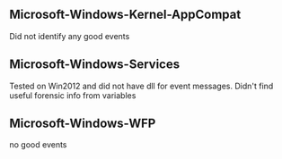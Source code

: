 ## Microsoft-Windows-Kernel-AppCompat
Did not identify any good events

## Microsoft-Windows-Services
Tested on Win2012 and did not have dll for event messages. Didn't find useful forensic info from variables 

## Microsoft-Windows-WFP
no good events